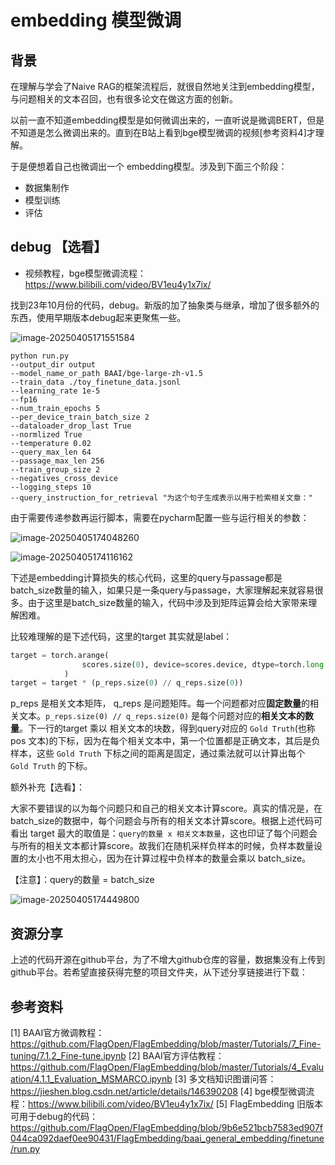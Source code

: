 # embedding 模型微调

## 背景

在理解与学会了Naive RAG的框架流程后，就很自然地关注到embedding模型，与问题相关的文本召回，也有很多论文在做这方面的创新。

以前一直不知道embedding模型是如何微调出来的，一直听说是微调BERT，但是不知道是怎么微调出来的。直到在B站上看到bge模型微调的视频[参考资料4]才理解。

于是便想着自己也微调出一个 embedding模型。涉及到下面三个阶段：

* 数据集制作
* 模型训练
* 评估



## debug 【选看】

* 视频教程，bge模型微调流程：https://www.bilibili.com/video/BV1eu4y1x7ix/

找到23年10月份的代码，debug。新版的加了抽象类与继承，增加了很多额外的东西，使用早期版本debug起来更聚焦一些。

![image-20250405171551584](readme.assets/image-20250405171551584.png)

```
python run.py
--output_dir output
--model_name_or_path BAAI/bge-large-zh-v1.5
--train_data ./toy_finetune_data.jsonl
--learning_rate 1e-5
--fp16
--num_train_epochs 5
--per_device_train_batch_size 2
--dataloader_drop_last True
--normlized True
--temperature 0.02
--query_max_len 64
--passage_max_len 256
--train_group_size 2
--negatives_cross_device
--logging_steps 10
--query_instruction_for_retrieval "为这个句子生成表示以用于检索相关文章：" 
```

由于需要传递参数再运行脚本，需要在pycharm配置一些与运行相关的参数：

![image-20250405174048260](readme.assets/image-20250405174048260.png)

![image-20250405174116162](readme.assets/image-20250405174116162.png)

下述是embedding计算损失的核心代码，这里的query与passage都是batch_size数量的输入，如果只是一条query与passage，大家理解起来就容易很多。由于这里是batch_size数量的输入，代码中涉及到矩阵运算会给大家带来理解困难。

比较难理解的是下述代码，这里的target 其实就是label：

```python
target = torch.arange(
                scores.size(0), device=scores.device, dtype=torch.long
            )
target = target * (p_reps.size(0) // q_reps.size(0))
```

p_reps 是相关文本矩阵， q_reps 是问题矩阵。每一个问题都对应**固定数量**的相关文本。`p_reps.size(0) // q_reps.size(0)` 是每个问题对应的**相关文本的数量**。下一行的target 乘以 相关文本的块数，得到query对应的 `Gold Truth`(也称 pos 文本)的下标，因为在每个相关文本中，第一个位置都是正确文本，其后是负样本，这些 `Gold Truth` 下标之间的距离是固定，通过乘法就可以计算出每个 `Gold Truth` 的下标。

额外补充【选看】：

大家不要错误的以为每个问题只和自己的相关文本计算score。真实的情况是，在batch_size的数据中，每个问题会与所有的相关文本计算score。根据上述代码可看出 target 最大的取值是：`query的数量 x 相关文本数量`，这也印证了每个问题会与所有的相关文本都计算score。故我们在随机采样负样本的时候，负样本数量设置的太小也不用太担心，因为在计算过程中负样本的数量会乘以 batch_size。

【注意】：query的数量 = batch_size

![image-20250405174449800](readme.assets/image-20250405174449800.png)



## 资源分享

上述的代码开源在github平台，为了不增大github仓库的容量，数据集没有上传到github平台。若希望直接获得完整的项目文件夹，从下述分享链接进行下载：



## 参考资料

[1] BAAI官方微调教程： https://github.com/FlagOpen/FlagEmbedding/blob/master/Tutorials/7_Fine-tuning/7.1.2_Fine-tune.ipynb
[2] BAAI官方评估教程：https://github.com/FlagOpen/FlagEmbedding/blob/master/Tutorials/4_Evaluation/4.1.1_Evaluation_MSMARCO.ipynb
[3] 多文档知识图谱问答：https://jieshen.blog.csdn.net/article/details/146390208
[4] bge模型微调流程：https://www.bilibili.com/video/BV1eu4y1x7ix/
[5] FlagEmbedding 旧版本可用于debug的代码：https://github.com/FlagOpen/FlagEmbedding/blob/9b6e521bcb7583ed907f044ca092daef0ee90431/FlagEmbedding/baai_general_embedding/finetune/run.py